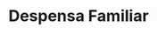 ---
title: "Despensa Familiar"
url: /san-salvador/despensa-familiar-3a-calle-oriente/
shop: Supermarkt
---